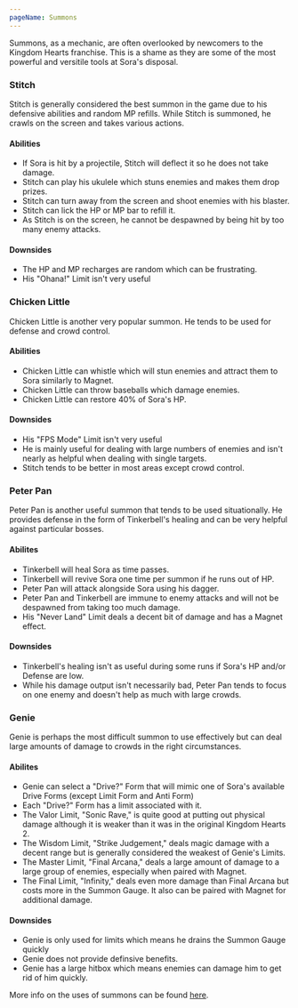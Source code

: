 ```yaml
---
pageName: Summons
---
```


Summons, as a mechanic, are often overlooked by newcomers to the Kingdom Hearts franchise.  This is a shame as they are some of the most powerful and versitile tools at Sora's disposal.

### Stitch
Stitch is generally considered the best summon in the game due to his defensive abilities and random MP refills.  While Stitch is summoned, he crawls on the screen and takes various actions.
#### Abilities
- If Sora is hit by a projectile, Stitch will deflect it so he does not take damage.
- Stitch can play his ukulele which stuns enemies and makes them drop prizes.
- Stitch can turn away from the screen and shoot enemies with his blaster.
- Stitch can lick the HP or MP bar to refill it.
- As Stitch is on the screen, he cannot be despawned by being hit by too many enemy attacks.
#### Downsides
- The HP and MP recharges are random which can be frustrating.
- His "Ohana!" Limit isn't very useful

### Chicken Little
Chicken Little is another very popular summon.  He tends to be used for defense and crowd control.
#### Abilities
- Chicken Little can whistle which will stun enemies and attract them to Sora similarly to Magnet.
- Chicken Little can throw baseballs which damage enemies.
- Chicken Little can restore 40% of Sora's HP.
#### Downsides
- His "FPS Mode" Limit isn't very useful
- He is mainly useful for dealing with large numbers of enemies and isn't nearly as helpful when dealing with single targets.
- Stitch tends to be better in most areas except crowd control.

### Peter Pan
Peter Pan is another useful summon that tends to be used situationally.  He provides defense in the form of Tinkerbell's healing and can be very helpful against particular bosses.
#### Abilites
- Tinkerbell will heal Sora as time passes.
- Tinkerbell will revive Sora one time per summon if he runs out of HP.
- Peter Pan will attack alongside Sora using his dagger.
- Peter Pan and Tinkerbell are immune to enemy attacks and will not be despawned from taking too much damage.
- His "Never Land" Limit deals a decent bit of damage and has a Magnet effect.
#### Downsides
- Tinkerbell's healing isn't as useful during some runs if Sora's HP and/or Defense are low.
- While his damage output isn't necessarily bad, Peter Pan tends to focus on one enemy and doesn't help as much with large crowds.

### Genie
Genie is perhaps the most difficult summon to use effectively but can deal large amounts of damage to crowds in the right circumstances.
#### Abilites
- Genie can select a "Drive?" Form that will mimic one of Sora's available Drive Forms (except Limit Form and Anti Form)
- Each "Drive?" Form has a limit associated with it.
- The Valor Limit, "Sonic Rave," is quite good at putting out physical damage although it is weaker than it was in the original Kingdom Hearts 2.
- The Wisdom Limit, "Strike Judgement," deals magic damage with a decent range but is generally considered the weakest of Genie's Limits.
- The Master Limit, "Final Arcana," deals a large amount of damage to a large group of enemies, especially when paired with Magnet.
- The Final Limit, "Infinity," deals even more damage than Final Arcana but costs more in the Summon Gauge.  It also can be paired with Magnet for additional damage.
#### Downsides
- Genie is only used for limits which means he drains the Summon Gauge quickly
- Genie does not provide definsive benefits.
- Genie has a large hitbox which means enemies can damage him to get rid of him quickly.




More info on the uses of summons can be found [here](https://www.youtube.com/watch?v=CCQe3Uqs8mg).